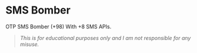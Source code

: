 # SMS Bomber
OTP SMS Bomber (+98) With +8 SMS APIs.

> *This is for educational purposes only and I am not responsible for any misuse.*
